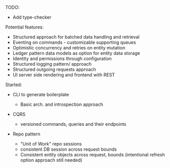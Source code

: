 TODO:
- Add type-checker

Potential features:
- Structured approach for batched data handling and retrieval
- Eventing on commands - customizable supporting queues
- Optimistic concurrency and retries on entity mutation
- Ledger pattern data models as option for entity data storage
- Identity and permissions through configuration
- Structured logging pattern/ approach
- Structured outgoing requests approach
- UI server side rendering and frontend with REST

Started:
- CLI to generate boilerplate
  - Basic arch. and introspection approach

- CQRS
  - versioned commands, queries and their endpoints

- Repo pattern
  - "Unit of Work" repo sessions
  - consistent DB session across request bounds
  - Consistent entity objects across request, bounds (intentional refresh option approach still needed)

